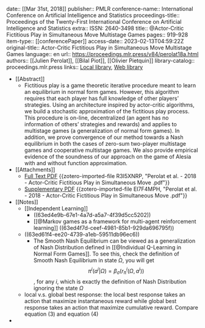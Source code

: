 date:: [[Mar 31st, 2018]]
publisher:: PMLR
conference-name:: International Conference on Artificial Intelligence and Statistics
proceedings-title:: Proceedings of the Twenty-First International Conference on Artificial Intelligence and Statistics
extra:: ISSN: 2640-3498
title:: @Actor-Critic Fictitious Play in Simultaneous Move Multistage Games
pages:: 919-928
item-type:: [[conferencePaper]]
access-date:: 2023-02-13T04:59:22Z
original-title:: Actor-Critic Fictitious Play in Simultaneous Move Multistage Games
language:: en
url:: https://proceedings.mlr.press/v84/perolat18a.html
authors:: [[Julien Perolat]], [[Bilal Piot]], [[Olivier Pietquin]]
library-catalog:: proceedings.mlr.press
links:: [Local library](zotero://select/library/items/97H5BCPP), [Web library](https://www.zotero.org/users/7448055/items/97H5BCPP)

- [[Abstract]]
	- Fictitious play is a game theoretic iterative procedure meant to learn an equilibrium in normal form games. However, this algorithm requires that each player has full knowledge of other players’ strategies. Using an architecture inspired by actor-critic algorithms, we build a stochastic approximation of the fictitious play process. This procedure is on-line, decentralized (an agent has no information of others’ strategies and rewards) and applies to multistage games (a generalization of normal form games). In addition, we prove convergence of our method towards a Nash equilibrium in both the cases of zero-sum two-player multistage games and cooperative multistage games. We also provide empirical evidence of the soundness of our approach on the game of Alesia with and without function approximation.
- [[Attachments]]
	- [Full Text PDF](http://proceedings.mlr.press/v84/perolat18a/perolat18a.pdf) {{zotero-imported-file R3I5XNRP, "Perolat et al. - 2018 - Actor-Critic Fictitious Play in Simultaneous Move .pdf"}}
	- [Supplementary PDF](http://proceedings.mlr.press/v84/perolat18a/perolat18a-supp.pdf) {{zotero-imported-file EI7F4MPH, "Perolat et al. - 2018 - Actor-Critic Fictitious Play in Simultaneous Move .pdf"}}
- [[Notes]]
	- [[Independent Learning]]
		- ((63ed4e9b-67e1-4a7d-a5a7-4f39d5cc5202))
		- [[@Markov games as a framework for multi-agent reinforcement learning]] ((63ed4f7d-ceef-4981-85b1-929da696795f))
	- ((63ed61f4-ee20-4739-a1eb-59511db96ec6))
		- The Smooth Nash Equilibrium can be viewed as a generalization of Nash Distribution defined in [[@Individual Q-Learning in Normal Form Games]]. To see this, check the definition of Smooth Nash Equilibrium in state $\Omega$, you will get $$\pi^i(a^i|\Omega) = \beta_{\sigma}(r^i_\pi(\Omega,a^i))$$, for any $i$, which is exactly the definition of Nash Distribution ignoring the state $\Omega$
	- local v.s. global best response: the local best response takes an action that maximize instantaneous reward while global best response takes an action that maximize cumulative reward. Compare equation (3) and equation (4)
-